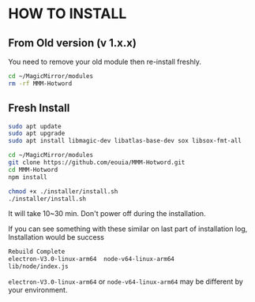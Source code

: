 # HOW TO INSTALL

## From Old version (v 1.x.x)
You need to remove your old module then re-install freshly.
```sh
cd ~/MagicMirror/modules
rm -rf MMM-Hotword
```

## Fresh Install
```sh
sudo apt update
sudo apt upgrade
sudo apt install libmagic-dev libatlas-base-dev sox libsox-fmt-all

cd ~/MagicMirror/modules
git clone https://github.com/eouia/MMM-Hotword.git
cd MMM-Hotword
npm install

chmod +x ./installer/install.sh
./installer/install.sh
```
It will take 10~30 min. Don't power off during the installation.

If you can see something with these similar on last part of installation log, Installation would be success
```sh
Rebuild Complete
electron-V3.0-linux-arm64  node-v64-linux-arm64
lib/node/index.js
```
`electron-V3.0-linux-arm64` or `node-v64-linux-arm64` may be different by your environment.
